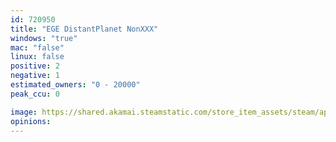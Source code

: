 ```yaml
---
id: 720950
title: "EGE DistantPlanet NonXXX"
windows: "true"
mac: "false"
linux: false
positive: 2
negative: 1
estimated_owners: "0 - 20000"
peak_ccu: 0

image: https://shared.akamai.steamstatic.com/store_item_assets/steam/apps/720950/header.jpg?t=1678085110
opinions:
---
```

